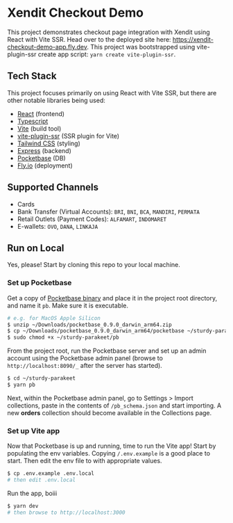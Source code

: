 # Xendit Checkout Demo

This project demonstrates checkout page integration with Xendit using React with Vite SSR. Head over to the deployed site here: https://xendit-checkout-demo-app.fly.dev. This project was bootstrapped using vite-plugin-ssr create app script: `yarn create vite-plugin-ssr`.

## Tech Stack

This project focuses primarily on using React with Vite SSR, but there are other notable libraries being used:

- [React](https://reactjs.org/) (frontend)
- [Typescript](https://www.typescriptlang.org/)
- [Vite](https://vitejs.dev/) (build tool)
- [vite-plugin-ssr](https://vite-plugin-ssr.com/) (SSR plugin for Vite)
- [Tailwind CSS](https://tailwindcss.com/) (styling)
- [Express](https://expressjs.com/) (backend)
- [Pocketbase](https://pocketbase.io/) (DB)
- [Fly.io](https://fly.io/) (deployment)

## Supported Channels

- Cards
- Bank Transfer (Virtual Accounts): `BRI`, `BNI`, `BCA`, `MANDIRI`, `PERMATA`
- Retail Outlets (Payment Codes): `ALFAMART`, `INDOMARET`
- E-wallets: `OVO`, `DANA`, `LINKAJA`

## Run on Local

Yes, please! Start by cloning this repo to your local machine.

### Set up Pocketbase

Get a copy of [Pocketbase binary](https://pocketbase.io/docs/) and place it in the project root directory, and name it `pb`. Make sure it is executable.

```bash
# e.g. for MacOS Apple Silicon
$ unzip ~/Downloads/pocketbase_0.9.0_darwin_arm64.zip
$ cp ~/Downloads/pocketbase_0.9.0_darwin_arm64/pocketbase ~/sturdy-parakeet/pb
$ sudo chmod +x ~/sturdy-parakeet/pb
```

From the project root, run the Pocketbase server and set up an admin account using the Pocketbase admin panel (browse to `http://localhost:8090/_` after the server has started).

```bash
$ cd ~/sturdy-parakeet
$ yarn pb
```

Next, within the Pocketbase admin panel, go to Settings > Import collections, paste in the contents of `/pb_schema.json` and start importing. A new **orders** collection should become available in the Collections page.

### Set up Vite app

Now that Pocketbase is up and running, time to run the Vite app! Start by populating the env variables. Copying `/.env.example` is a good place to start. Then edit the env file to with appropriate values.

```bash
$ cp .env.example .env.local
# then edit .env.local
```

Run the app, boiii

```bash
$ yarn dev
# then browse to http://localhost:3000
```

